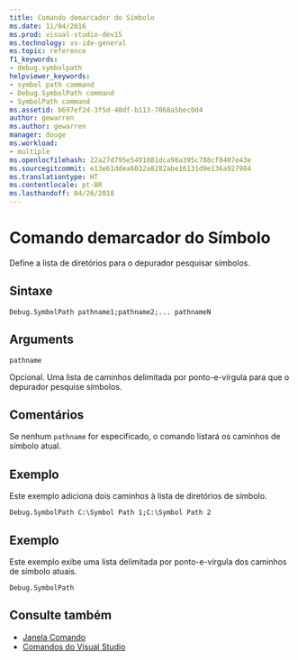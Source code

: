 ```yaml
---
title: Comando demarcador do Símbolo
ms.date: 11/04/2016
ms.prod: visual-studio-dev15
ms.technology: vs-ide-general
ms.topic: reference
f1_keywords:
- debug.symbolpath
helpviewer_keywords:
- symbol path command
- Debug.SymbolPath command
- SymbolPath command
ms.assetid: b697ef2d-3f5d-40df-b113-7068a5bec0d4
author: gewarren
ms.author: gewarren
manager: douge
ms.workload:
- multiple
ms.openlocfilehash: 22a27d795e5491081dca98a395c788cf8407e43e
ms.sourcegitcommit: e13e61ddea6032a8282abe16131d9e136a927984
ms.translationtype: HT
ms.contentlocale: pt-BR
ms.lasthandoff: 04/26/2018
---
```

# <a name="symbol-path-command"></a>Comando demarcador do Símbolo
Define a lista de diretórios para o depurador pesquisar símbolos.

## <a name="syntax"></a>Sintaxe

```
Debug.SymbolPath pathname1;pathname2;... pathnameN
```

## <a name="arguments"></a>Arguments
 `pathname`

 Opcional. Uma lista de caminhos delimitada por ponto-e-vírgula para que o depurador pesquise símbolos.

## <a name="remarks"></a>Comentários
 Se nenhum `pathname` for especificado, o comando listará os caminhos de símbolo atual.

## <a name="example"></a>Exemplo
 Este exemplo adiciona dois caminhos à lista de diretórios de símbolo.

```
Debug.SymbolPath C:\Symbol Path 1;C:\Symbol Path 2
```

## <a name="example"></a>Exemplo
 Este exemplo exibe uma lista delimitada por ponto-e-vírgula dos caminhos de símbolo atuais.

```
Debug.SymbolPath
```

## <a name="see-also"></a>Consulte também

- [Janela Comando](../../ide/reference/command-window.md)
- [Comandos do Visual Studio](../../ide/reference/visual-studio-commands.md)